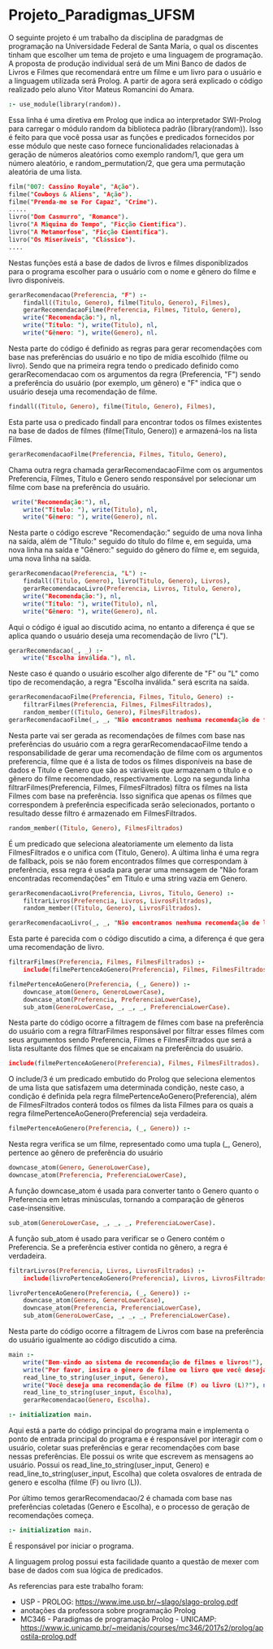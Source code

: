 # Projeto_Paradigmas_UFSM

O seguinte projeto é um trabalho da disciplina de paradgmas de programação na Universidade Federal de Santa Maria, o qual os discentes tinham que escolher um tema de projeto e uma linguagem de programação. A proposta de produção individual será de um Mini Banco de dados de Livros e Filmes que recomendará entre um filme e um livro para o usuário e a linguagem utilizada será Prolog. A partir de agora será explicado o código realizado pelo aluno Vitor Mateus Romancini do Amara.

```Prolog
:- use_module(library(random)).
```
Essa linha é uma diretiva em Prolog que indica ao interpretador SWI-Prolog para carregar o módulo random da biblioteca padrão (library(random)). Isso é feito para que você possa usar as funções e predicados fornecidos por esse módulo que neste caso  fornece funcionalidades relacionadas à geração de números aleatórios como exemplo random/1, que gera um número aleatório, e random_permutation/2, que gera uma permutação aleatória de uma lista.
```Prolog
film("007: Cassino Royale", "Ação").
filme("Cowboys & Aliens", "Ação").
filme("Prenda-me se For Capaz", "Crime").
.....
livro("Dom Casmurro", "Romance").
livro("A Máquina do Tempo", "Ficção Científica").
livro("A Metamorfose", "Ficção Científica").
livro("Os Miseráveis", "Clássico").
....
```

Nestas funções está a base de dados de livros e filmes disponiblizados para o programa escolher para o usuário com o nome e gênero do filme e livro disponíveis. 
```Prolog
gerarRecomendacao(Preferencia, "F") :-
    findall((Titulo, Genero), filme(Titulo, Genero), Filmes),
    gerarRecomendacaoFilme(Preferencia, Filmes, Titulo, Genero),
    write("Recomendação:"), nl,
    write("Título: "), write(Titulo), nl,
    write("Gênero: "), write(Genero), nl.
```
Nesta parte do código é definido as regras para gerar recomendações com base nas preferências do usuário e no tipo de mídia escolhido (filme ou livro). Sendo que na primeira regra tendo o predicado definido como gerarRecomendacao com os argumentos da regra (Preferencia, "F") sendo a preferência do usuário (por exemplo, um gênero) e "F" indica que o usuário deseja uma recomendação de filme.

```Prolog
findall((Titulo, Genero), filme(Titulo, Genero), Filmes),
```
 Esta parte usa o predicado findall para encontrar todos os filmes existentes na base de dados de filmes (filme(Titulo, Genero)) e armazená-los na lista Filmes.
```Prolog
gerarRecomendacaoFilme(Preferencia, Filmes, Titulo, Genero),
```
Chama outra regra chamada gerarRecomendacaoFilme com os argumentos Preferencia, Filmes, Titulo e Genero sendo responsável por selecionar um filme com base na preferência do usuário.
```Prolog
 write("Recomendação:"), nl,
    write("Título: "), write(Titulo), nl,
    write("Gênero: "), write(Genero), nl.
```
Nesta parte o código escreve "Recomendação:" seguido de uma nova linha na saída, além de "Título:" seguido do título do filme e, em seguida, uma nova linha na saída e "Gênero:" seguido do gênero do filme e, em seguida, uma nova linha na saída.

```Prolog
gerarRecomendacao(Preferencia, "L") :-
    findall((Titulo, Genero), livro(Titulo, Genero), Livros),
    gerarRecomendacaoLivro(Preferencia, Livros, Titulo, Genero),
    write("Recomendação:"), nl,
    write("Título: "), write(Titulo), nl,
    write("Gênero: "), write(Genero), nl.
```
Aqui o código é igual ao discutido acima, no entanto a diferença é que se aplica quando o usuário deseja uma recomendação de livro ("L").
```Prolog
gerarRecomendacao(_, _) :-
    write("Escolha inválida."), nl.
```
Neste caso é quando o usuário escolher algo diferente de "F" ou "L" como tipo de recomendação, a regra "Escolha inválida." será escrita na saída.
```Prolog
gerarRecomendacaoFilme(Preferencia, Filmes, Titulo, Genero) :-
    filtrarFilmes(Preferencia, Filmes, FilmesFiltrados),
    random_member((Titulo, Genero), FilmesFiltrados).
gerarRecomendacaoFilme(_, _, "Não encontramos nenhuma recomendação de filme com base no gênero de sua preferência.", "").

```
Nesta parte vai ser gerada as recomendações de filmes com base nas preferências do usuário com a regra gerarRecomendacaoFilme tendo a responsabilidade de gerar uma recomendação de filme com os argumentos preferencia, filme que é a lista de todos os filmes disponíveis na base de dados e Titulo e Genero que são as variáveis que armazenam o título e o gênero do filme recomendado, respectivamente.
Logo na segunda linha filtrarFilmes(Preferencia, Filmes, FilmesFiltrados)  filtra os filmes na lista Filmes com base na preferência. Isso significa que apenas os filmes que correspondem à preferência especificada serão selecionados, portanto o resultado desse filtro é armazenado em FilmesFiltrados.
```Prolog
random_member((Titulo, Genero), FilmesFiltrados) 
```
É um predicado que seleciona aleatoriamente um elemento da lista FilmesFiltrados e o unifica com (Titulo, Genero).
A última linha é uma regra de fallback, pois se não forem encontrados filmes que correspondam à preferência, essa regra é usada para gerar uma mensagem de "Não foram encontradas recomendações" em Titulo e uma string vazia em Genero.

```Prolog
gerarRecomendacaoLivro(Preferencia, Livros, Titulo, Genero) :-
    filtrarLivros(Preferencia, Livros, LivrosFiltrados),
    random_member((Titulo, Genero), LivrosFiltrados).

gerarRecomendacaoLivro(_, _, "Não encontramos nenhuma recomendação de livro com base no gênero de sua preferência.", "").
```

Esta parte é parecida com o código discutido a cima, a diferença é que gera uma recomendação de livro.

```Prolog
filtrarFilmes(Preferencia, Filmes, FilmesFiltrados) :-
    include(filmePertenceAoGenero(Preferencia), Filmes, FilmesFiltrados).

filmePertenceAoGenero(Preferencia, (_, Genero)) :-
    downcase_atom(Genero, GeneroLowerCase),
    downcase_atom(Preferencia, PreferenciaLowerCase),
    sub_atom(GeneroLowerCase, _, _, _, PreferenciaLowerCase).
```

Nesta parte do código ocorre a filtragem de filmes com base na preferência do usuário com a regra filtrarFilmes responsável por filtrar esses filmes com seus argumentos sendo Preferencia, Filmes e FilmesFiltrados que será a lista resultante dos filmes que se encaixam na preferência do usuário.

```Prolog
include(filmePertenceAoGenero(Preferencia), Filmes, FilmesFiltrados).
```
O include/3 é um predicado embutido do Prolog que seleciona elementos de uma lista que satisfazem uma determinada condição, neste caso, a condição é definida pela regra filmePertenceAoGenero(Preferencia), além de FilmesFiltrados conterá todos os filmes da lista Filmes para os quais a regra filmePertenceAoGenero(Preferencia) seja verdadeira.
```Prolog
filmePertenceAoGenero(Preferencia, (_, Genero)) :-
```
Nesta regra verifica se um filme, representado como uma tupla (_, Genero), pertence ao gênero de preferência do usuário
```Prolog
downcase_atom(Genero, GeneroLowerCase),
downcase_atom(Preferencia, PreferenciaLowerCase),
```
A função downcase_atom é usada para converter tanto o Genero quanto o Preferencia em letras minúsculas, tornando a comparação de gêneros case-insensitive.
```Prolog
sub_atom(GeneroLowerCase, _, _, _, PreferenciaLowerCase).
```
A função sub_atom é usado para verificar se o Genero contém o Preferencia. Se a preferência estiver contida no gênero, a regra é verdadeira.
```Prolog
filtrarLivros(Preferencia, Livros, LivrosFiltrados) :-
    include(livroPertenceAoGenero(Preferencia), Livros, LivrosFiltrados).

livroPertenceAoGenero(Preferencia, (_, Genero)) :-
    downcase_atom(Genero, GeneroLowerCase),
    downcase_atom(Preferencia, PreferenciaLowerCase),
    sub_atom(GeneroLowerCase, _, _, _, PreferenciaLowerCase).
```
Nesta parte do código ocorre a filtragem de Livros com base na preferência do usuário igualmente ao código discutido a cima. 
```Prolog
main :-
    write("Bem-vindo ao sistema de recomendação de filmes e livros!"), nl,
    write("Por favor, insira o gênero de filme ou livro que você deseja:"), nl,
    read_line_to_string(user_input, Genero),
    write("Você deseja uma recomendação de filme (F) ou livro (L)?"), nl,
    read_line_to_string(user_input, Escolha),
    gerarRecomendacao(Genero, Escolha).

:- initialization main.

```

Aqui está a parte do código principal do programa main e implementa o ponto de entrada principal do programa e é responsável por interagir com o usuário, coletar suas preferências e gerar recomendações com base nessas preferências. Ele possui os write que escrevem as mensagens ao usuário.  Possui os read_line_to_string(user_input, Genero) e read_line_to_string(user_input, Escolha) que coleta osvalores de entrada de genero e escolha (filme (F) ou livro (L)). 

Por último temos gerarRecomendacao/2 é chamada com base nas preferências coletadas (Genero e Escolha), e o processo de geração de recomendações começa.
```Prolog
:- initialization main.
```
É responsável por iniciar o programa.

A linguagem prolog possui esta facilidade quanto a questão de mexer com base de dados com sua lógica de predicados. 

As referencias para este trabalho foram: 
- USP - PROLOG: https://www.ime.usp.br/~slago/slago-prolog.pdf
- anotações da professora sobre programação Prolog
- MC346 - Paradigmas de programação Prolog - UNICAMP: https://www.ic.unicamp.br/~meidanis/courses/mc346/2017s2/prolog/apostila-prolog.pdf

